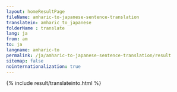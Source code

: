 ```yaml
---
layout: homeResultPage
fileName: amharic-to-japanese-sentence-translation
translatein: amharic_to_japanese
folderName : translate
lang: ja
from: am
to: ja
langname: amharic-to
permalink: /ja/amharic-to-japanese-sentence-translation/result
sitemap: false
nointernationalization: true
---
```

{% include result/translateinto.html %}

<script src="/js/result/translation.js" data-foldername="{{page.folderName}}" data-lang="{{page.lang}}"></script>
